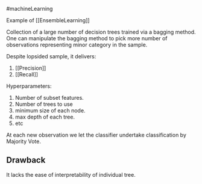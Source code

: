 #machineLearning 

Example of [[EnsembleLearning]]

Collection of a large number of decision trees trained via a bagging method.
One can manipulate the bagging method to pick more number of observations representing minor category in the sample.

Despite lopsided sample, it delivers:
1. [[Precision]] 
2. [[Recall]]

Hyperparameters:
1. Number of subset features.
2. Number of trees to use
3. minimum size of each node.
4. max depth of each tree.
5. etc

At each new observation we let the classifier undertake classification by Majority Vote.
## Drawback
It lacks the ease of interpretability of individual tree. 